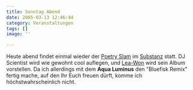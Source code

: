 ```yaml
---
title: Sonntag Abend
date: 2005-03-13 12:46:44
category: Veranstaltungen
tags: []
image: ''

---
```


Heute abend findet einmal wieder der [Poetry Slam](http://www.planetslam.de/) im [Substanz](http://www.substanz-muenchen.de/) statt. DJ Scientist wird wie gewohnt cool auflegen, und [Lea-Won](http://www.lea-won.net) wird sein Album vorstellen. Da ich allerdings mit dem **Aqua Luminus** den "Bluefisk Remix" fertig mache, auf den Ihr Euch freuen dürft, komme ich höchstwahrscheinlich nicht.
